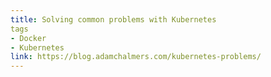 ```yaml
---
title: Solving common problems with Kubernetes
tags
- Docker
- Kubernetes
link: https://blog.adamchalmers.com/kubernetes-problems/
---
```

